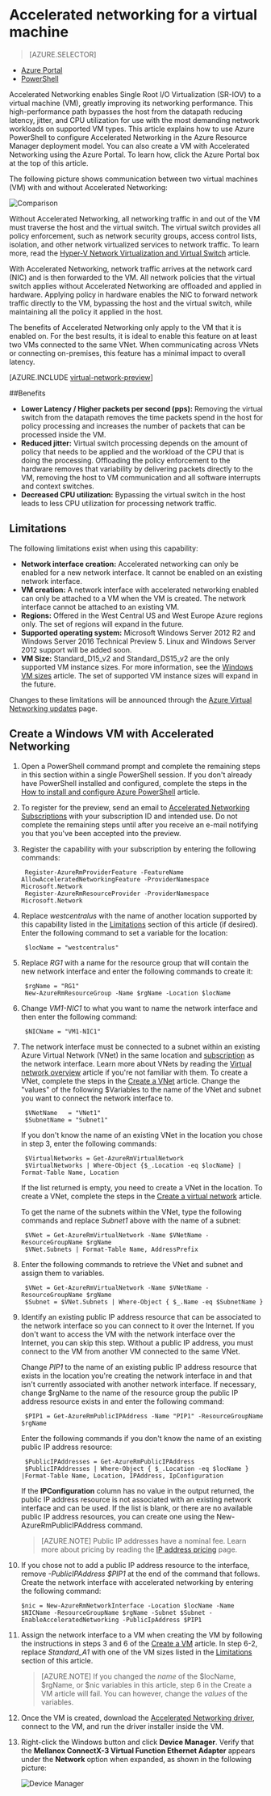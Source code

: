 <properties 
   pageTitle="Accelerated networking for a virtual machine - PowerShell | Microsoft Azure"
   description="Learn how to configure Accelerated Networking for an Azure virtual machine using PowerShell."
   services="virtual-network"
   documentationCenter="na"
   authors="jimdial"
   manager="carmonm"
   editor=""
   tags="azure-resource-manager"
/>
<tags 
   ms.service="virtual-network"
   ms.devlang="na"
   ms.topic="article"
   ms.tgt_pltfrm="na"
   ms.workload="infrastructure-services"
   ms.date="09/23/2016"
   ms.author="jdial" />

# Accelerated networking for a virtual machine

> [AZURE.SELECTOR]
- [Azure Portal](virtual-network-accelerated-networking-portal.md)
- [PowerShell](virtual-network-accelerated-networking-powershell.md)

Accelerated Networking enables Single Root I/O Virtualization (SR-IOV) to a virtual machine (VM), greatly improving its networking performance. This high-performance path bypasses the host from the datapath reducing latency, jitter, and CPU utilization for use with the most demanding network workloads on supported VM types. This article explains how to use Azure PowerShell to configure Accelerated Networking in the Azure Resource Manager deployment model. You can also create a VM with Accelerated Networking using the Azure Portal. To learn how, click the Azure Portal box at the top of this article.

The following picture shows communication between two virtual machines (VM) with and without Accelerated Networking:

![Comparison](./media/virtual-network-accelerated-networking-powershell/image1.png)

Without Accelerated Networking, all networking traffic in and out of the VM must traverse the host and the virtual switch. The virtual switch provides all policy enforcement, such as network security groups, access control lists, isolation, and other network virtualized services to network traffic. To learn more, read the [Hyper-V Network Virtualization and Virtual Switch](https://technet.microsoft.com/library/jj945275.aspx) article.

With Accelerated Networking, network traffic arrives at the network card (NIC) and is then forwarded to the VM. All network policies that the virtual switch applies without Accelerated Networking are offloaded and applied in hardware. Applying policy in hardware enables the NIC to forward network traffic directly to the VM, bypassing the host and the virtual switch, while maintaining all the policy it applied in the host.

The benefits of Accelerated Networking only apply to the VM that it is enabled on. For the best results, it is ideal to enable this feature on at least two VMs connected to the same VNet.  When communicating across VNets or connecting on-premises, this feature has a minimal impact to overall latency.

[AZURE.INCLUDE [virtual-network-preview](../../includes/virtual-network-preview.md)]

##Benefits

- **Lower Latency / Higher packets per second (pps):** Removing the virtual switch from the datapath removes the time packets spend in the host for policy processing and increases the number of packets that can be processed inside the VM.
- **Reduced jitter:** Virtual switch processing depends on the amount of policy that needs to be applied and the workload of the CPU that is doing the processing. Offloading the policy enforcement to the hardware removes that variability by delivering packets directly to the VM, removing the host to VM communication and all software interrupts and context switches.
- **Decreased CPU utilization:** Bypassing the virtual switch in the host leads to less CPU utilization for processing network traffic.

## Limitations

The following limitations exist when using this capability:
 
- **Network interface creation:** Accelerated networking can only be enabled for a new network interface.  It cannot be enabled on an existing network interface.
- **VM creation:** A network interface with accelerated networking enabled can only be attached to a VM when the VM is created. The network interface cannot be attached to an existing VM.
- **Regions:** Offered in the West Central US and West Europe Azure regions only. The set of regions will expand in the future.
- **Supported operating system:** Microsoft Windows Server 2012 R2 and Windows Server 2016 Technical Preview 5. Linux and Windows Server 2012 support will be added soon.
- **VM Size:** Standard_D15_v2 and Standard_DS15_v2 are the only supported VM instance sizes. For more information, see the [Windows VM sizes](../virtual-machines/virtual-machines-windows-sizes.md) article. The set of supported VM instance sizes will expand in the future.

Changes to these limitations will be announced through the [Azure Virtual Networking updates](https://azure.microsoft.com/updates/accelerated-networking-in-preview) page.

## Create a Windows VM with Accelerated Networking

1. Open a PowerShell command prompt and complete the remaining steps in this section within a single PowerShell session. If you don't already have PowerShell installed and configured, complete the steps in the [How to install and configure Azure PowerShell](../powershell-install-configure.md) article.
2. To register for the preview, send an email to [Accelerated Networking Subscriptions](mailto:axnpreview@microsoft.com?subject=Request%20to%20enable%20subscription%20%3csubscription%20id%3e) with your subscription ID and intended use. Do not complete the remaining steps until after you receive an e-mail notifying you that you've been accepted into the preview.
3. Register the capability with your subscription by entering the following commands:

		Register-AzureRmProviderFeature -FeatureName AllowAcceleratedNetworkingFeature -ProviderNamespace Microsoft.Network
		Register-AzureRmResourceProvider -ProviderNamespace Microsoft.Network

4. Replace *westcentralus* with the name of another location supported by this capability listed in the [Limitations](#limitations) section of this article (if desired). Enter the following command to set a variable for the location:

		$locName = "westcentralus"

5. Replace *RG1* with a name for the resource group that will contain the new network interface and enter the following commands to create it:

		$rgName = "RG1"
		New-AzureRmResourceGroup -Name $rgName -Location $locName

6. Change *VM1-NIC1* to what you want to name the network interface and then enter the following command:

		$NICName = "VM1-NIC1"

7. The network interface must be connected to a subnet within an existing Azure Virtual Network (VNet) in the same location and [subscription](../azure-glossary-cloud-terminology.md#subscription) as the network interface. Learn more about VNets by reading the [Virtual network overview](virtual-networks-overview.md) article if you're not familiar with them. To create a VNet, complete the steps in the [Create a VNet](virtual-networks-create-vnet-arm-ps.md) article. Change the "values" of the following $Variables to the name of the VNet and subnet you want to connect the network interface to.

		$VNetName   = "VNet1"
		$SubnetName = "Subnet1"

	If you don't know the name of an existing VNet in the location you chose in step 3, enter the following commands:
		
		$VirtualNetworks = Get-AzureRmVirtualNetwork
		$VirtualNetworks | Where-Object {$_.Location -eq $locName} | Format-Table Name, Location
		
	If the list returned is empty, you need to create a VNet in the location. To create a VNet, complete the steps in the [Create a virtual network](virtual-networks-create-vnet-arm-ps.md) article.

	To get the name of the subnets within the VNet, type the following commands and replace *Subnet1* above with the name of a subnet:
		
		$VNet = Get-AzureRmVirtualNetwork -Name $VNetName -ResourceGroupName $rgName
		$VNet.Subnets | Format-Table Name, AddressPrefix

8. Enter the following commands to retrieve the VNet and subnet and assign them to variables.

		$VNet = Get-AzureRmVirtualNetwork -Name $VNetName -ResourceGroupName $rgName
		$Subnet = $VNet.Subnets | Where-Object { $_.Name -eq $SubnetName }

9. Identify an existing public IP address resource that can be associated to the network interface so you can connect to it over the Internet. If you don't want to access the VM with the network interface over the Internet, you can skip this step. Without a public IP address, you must connect to the VM from another VM connected to the same VNet. 

	Change *PIP1* to the name of an existing public IP address resource that exists in the location you're creating the network interface in and that isn't currently associated with another network interface. If necessary, change $rgName to the name of the resource group the public IP address resource exists in and enter the following command:

		$PIP1 = Get-AzureRmPublicIPAddress -Name "PIP1" -ResourceGroupName $rgName

	Enter the following commands if you don't know the name of an existing public IP address resource:

		$PublicIPAddresses = Get-AzureRmPublicIPAddress
		$PublicIPAddresses | Where-Object { $_.Location -eq $locName } |Format-Table Name, Location, IPAddress, IpConfiguration

	If the **IPConfiguration** column has no value in the output returned, the public IP address resource is not associated with an existing network interface and can be used. If the list is blank, or there are no available public IP address resources, you can create one using the New-AzureRmPublicIPAddress command.

	>[AZURE.NOTE] Public IP addresses have a nominal fee. Learn more about pricing by reading the [IP address pricing](https://azure.microsoft.com/pricing/details/ip-addresses) page.
10. If you chose not to add a public IP address resource to the interface, remove *-PublicIPAddress $PIP1* at the end of the command that follows. Create the network interface with accelerated networking by entering the following command:

		$nic = New-AzureRmNetworkInterface -Location $locName -Name $NICName -ResourceGroupName $rgName -Subnet $Subnet -EnableAcceleratedNetworking -PublicIpAddress $PIP1 

11. Assign the network interface to a VM when creating the VM by following the instructions in steps 3 and 6 of the [Create a VM](../virtual-machines/virtual-machines-windows-ps-create.md) article. In step 6-2, replace *Standard_A1* with one of the VM sizes listed in the [Limitations](#limitations) section of this article.

	>[AZURE.NOTE] If you changed the *name* of the $locName, $rgName, or $nic variables in this article, step 6 in the Create a VM article will fail. You can however, change the *values* of the variables.

12. Once the VM is created, download the [Accelerated Networking driver](https://gallery.technet.microsoft.com/Azure-Accelerated-471b5d84), connect to the VM, and run the driver installer inside the VM.

13. Right-click the Windows button and click **Device Manager**. Verify that the **Mellanox ConnectX-3 Virtual Function Ethernet Adapter** appears under the **Network** option when expanded, as shown in the following picture:

	![Device Manager](./media/virtual-network-accelerated-networking-powershell/image2.png)